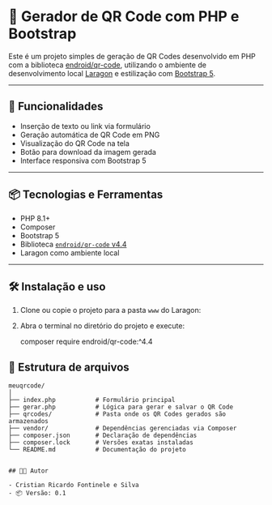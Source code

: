 # 🧾 Gerador de QR Code com PHP e Bootstrap

Este é um projeto simples de geração de QR Codes desenvolvido em PHP com a biblioteca [endroid/qr-code](https://github.com/endroid/qr-code), utilizando o ambiente de desenvolvimento local [Laragon](https://laragon.org/) e estilização com [Bootstrap 5](https://getbootstrap.com/).

---

## 🚀 Funcionalidades

- Inserção de texto ou link via formulário
- Geração automática de QR Code em PNG
- Visualização do QR Code na tela
- Botão para download da imagem gerada
- Interface responsiva com Bootstrap 5

---

## 📦 Tecnologias e Ferramentas

- PHP 8.1+
- Composer
- Bootstrap 5
- Biblioteca [`endroid/qr-code` v4.4](https://github.com/endroid/qr-code/tree/4.4.0)
- Laragon como ambiente local

---

## 🛠 Instalação e uso

1. Clone ou copie o projeto para a pasta `www` do Laragon:


2. Abra o terminal no diretório do projeto e execute:

    composer require endroid/qr-code:^4.4


## 📁 Estrutura de arquivos
```plaintext
meuqrcode/
│
├── index.php           # Formulário principal
├── gerar.php           # Lógica para gerar e salvar o QR Code
├── qrcodes/            # Pasta onde os QR Codes gerados são armazenados
├── vendor/             # Dependências gerenciadas via Composer
├── composer.json       # Declaração de dependências
├── composer.lock       # Versões exatas instaladas
└── README.md           # Documentação do projeto


## 👨‍💻 Autor

- Cristian Ricardo Fontinele e Silva
- 📦 Versão: 0.1
